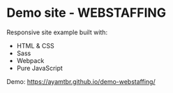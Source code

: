 # Demo site - WEBSTAFFING
Responsive site example built with:
- HTML & CSS
- Sass
- Webpack
- Pure JavaScript

Demo: https://ayamtbr.github.io/demo-webstaffing/
